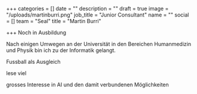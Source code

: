 +++
categories = []
date = ""
description = ""
draft = true
image = "/uploads/martinburri.png"
job_title = "Junior Consultant"
name = ""
social = []
team = "Seal"
title = "Martin Burri"

+++
Noch in Ausbildung 

Nach einigen Umwegen an der Universität in den Bereichen Humanmedizin und Physik bin ich zu der Informatik gelangt.

Fussball als Ausgleich

lese viel

grosses Interesse in AI und den damit verbundenen Möglichkeiten